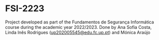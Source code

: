 # FSI-2223
Project developed as part of the Fundamentos de Segurança Informática course during the academic year 2022/2023. Done by Ana Sofia Costa, Linda Inês Rodrigues (up202005545@edu.fc.up.pt) and Mónica Araújo
